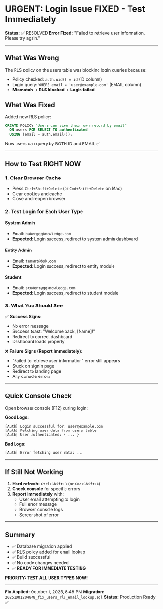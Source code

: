 # URGENT: Login Issue FIXED - Test Immediately

**Status:** ✅ RESOLVED
**Error Fixed:** "Failed to retrieve user information. Please try again."

---

## What Was Wrong

The RLS policy on the users table was blocking login queries because:
- Policy checked: `auth.uid() = id` (ID column)
- Login query: `WHERE email = 'user@example.com'` (EMAIL column)
- **Mismatch → RLS blocked → Login failed**

## What Was Fixed

Added new RLS policy:
```sql
CREATE POLICY "Users can view their own record by email"
  ON users FOR SELECT TO authenticated
  USING (email = auth.email());
```

Now users can query by BOTH ID and EMAIL ✅

---

## How to Test RIGHT NOW

### 1. Clear Browser Cache
- Press `Ctrl+Shift+Delete` (or `Cmd+Shift+Delete` on Mac)
- Clear cookies and cache
- Close and reopen browser

### 2. Test Login for Each User Type

#### System Admin
- Email: `baker@ggknowledge.com`
- **Expected:** Login success, redirect to system admin dashboard

#### Entity Admin
- Email: `tenant@bsk.com`
- **Expected:** Login success, redirect to entity module

#### Student
- Email: `student@ggknowledge.com`
- **Expected:** Login success, redirect to student module

### 3. What You Should See

✅ **Success Signs:**
- No error message
- Success toast: "Welcome back, [Name]!"
- Redirect to correct dashboard
- Dashboard loads properly

❌ **Failure Signs (Report Immediately):**
- "Failed to retrieve user information" error still appears
- Stuck on signin page
- Redirect to landing page
- Any console errors

---

## Quick Console Check

Open browser console (F12) during login:

**Good Logs:**
```
[Auth] Login successful for: user@example.com
[Auth] Fetching user data from users table
[Auth] User authenticated: { ... }
```

**Bad Logs:**
```
[Auth] Error fetching user data: ...
```

---

## If Still Not Working

1. **Hard refresh:** `Ctrl+Shift+R` (or `Cmd+Shift+R`)
2. **Check console** for specific errors
3. **Report immediately** with:
   - User email attempting to login
   - Full error message
   - Browser console logs
   - Screenshot of error

---

## Summary

- ✅ Database migration applied
- ✅ RLS policy added for email lookup
- ✅ Build successful
- ✅ No code changes needed
- ✅ **READY FOR IMMEDIATE TESTING**

**PRIORITY: TEST ALL USER TYPES NOW!**

---

**Fix Applied:** October 1, 2025, 8:48 PM
**Migration:** `20251001204848_fix_users_rls_email_lookup.sql`
**Status:** Production Ready ✅
